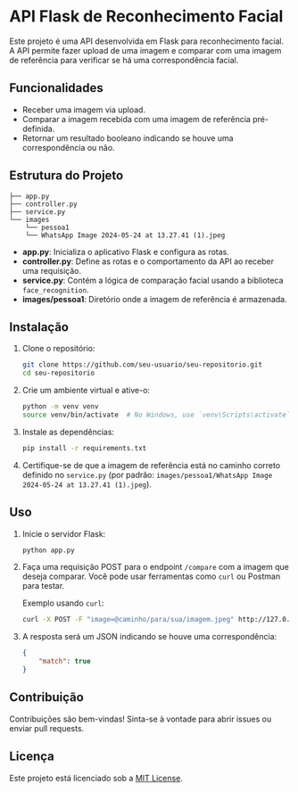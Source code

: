 # API Flask de Reconhecimento Facial

Este projeto é uma API desenvolvida em Flask para reconhecimento facial. A API permite fazer upload de uma imagem e comparar com uma imagem de referência para verificar se há uma correspondência facial.

## Funcionalidades

- Receber uma imagem via upload.
- Comparar a imagem recebida com uma imagem de referência pré-definida.
- Retornar um resultado booleano indicando se houve uma correspondência ou não.

## Estrutura do Projeto

```
├── app.py
├── controller.py
├── service.py
└── images
    └── pessoa1
    └── WhatsApp Image 2024-05-24 at 13.27.41 (1).jpeg
```

- **app.py**: Inicializa o aplicativo Flask e configura as rotas.
- **controller.py**: Define as rotas e o comportamento da API ao receber uma requisição.
- **service.py**: Contém a lógica de comparação facial usando a biblioteca `face_recognition`.
- **images/pessoa1**: Diretório onde a imagem de referência é armazenada.

## Instalação

1. Clone o repositório:

    ```sh
    git clone https://github.com/seu-usuario/seu-repositorio.git
    cd seu-repositorio
    ```

2. Crie um ambiente virtual e ative-o:

    ```sh
    python -m venv venv
    source venv/bin/activate  # No Windows, use `venv\Scripts\activate`
    ```

3. Instale as dependências:

    ```sh
    pip install -r requirements.txt
    ```

4. Certifique-se de que a imagem de referência está no caminho correto definido no `service.py` (por padrão: `images/pessoa1/WhatsApp Image 2024-05-24 at 13.27.41 (1).jpeg`).

## Uso

1. Inicie o servidor Flask:

    ```sh
    python app.py
    ```

2. Faça uma requisição POST para o endpoint `/compare` com a imagem que deseja comparar. Você pode usar ferramentas como `curl` ou Postman para testar.

    Exemplo usando `curl`:

    ```sh
    curl -X POST -F "image=@caminho/para/sua/imagem.jpeg" http://127.0.0.1:5000/compare
    ```

3. A resposta será um JSON indicando se houve uma correspondência:

    ```json
    {
        "match": true
    }
    ```

## Contribuição

Contribuições são bem-vindas! Sinta-se à vontade para abrir issues ou enviar pull requests.

## Licença

Este projeto está licenciado sob a [MIT License](License.md).
